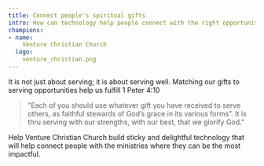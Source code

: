 ```yaml
---
title: Connect people's spiritual gifts
intro: How can technology help people connect with the right opportunity to serve?
champions:
- name:
    Venture Christian Church
  logo:
    venture_christian.png
---
```

It is not just about serving; it is about serving well. Matching our gifts to serving opportunities help us fulfill 1 Peter 4:10 
<blockquote>"Each of you should use whatever gift you have received to serve others, as faithful stewards of God’s grace in its various forms”. It is thru serving with our strengths, with our best, that we glorify God."</blockquote>

Help Venture Christian Church build sticky and delightful technology that will help connect people with the ministries where they can be the most impactful.
